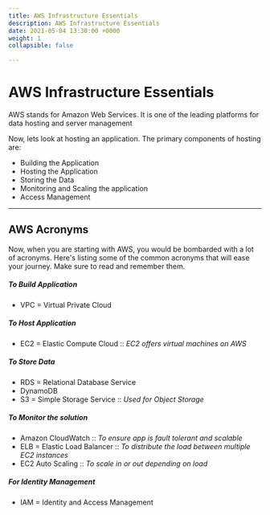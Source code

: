 ```yaml
---
title: AWS Infrastructure Essentials
description: AWS Infrastructure Essentials
date: 2021-05-04 13:30:00 +0000
weight: 1
collapsible: false

---
```

# AWS Infrastructure Essentials

AWS stands for Amazon Web Services. It is one of the leading platforms for data hosting and server management

Now, lets look at hosting an application. The primary components of hosting are:

* Building the Application
* Hosting the Application
* Storing the Data
* Monitoring and Scaling the application
* Access Management

***

## AWS Acronyms

Now, when you are starting with AWS, you would be bombarded with a lot of acronyms. Here's listing some of the common acronyms that will ease your journey. Make sure to read and remember them.

##### To Build Application

* VPC = Virtual Private Cloud 

##### To Host Application

* EC2 = Elastic Compute Cloud :: _EC2 offers virtual machines on AWS_

##### To Store Data

* RDS = Relational Database Service
* DynamoDB
* S3 = Simple Storage Service :: _Used for Object Storage_

##### To Monitor the solution

* Amazon CloudWatch :: _To ensure app is fault tolerant and scalable_
* ELB = Elastic Load Balancer :: _To distribute the load between multiple EC2 instances_
* EC2 Auto Scaling :: _To scale in or out depending on load_

##### For Identity Management

* IAM = Identity and Access Management